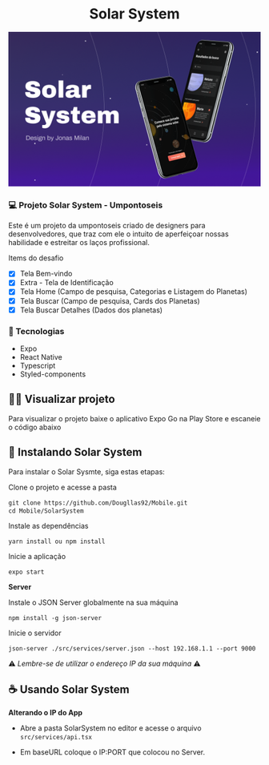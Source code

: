 <h1 align="center">Solar System</h1>

<img src=".github/solar-system.png" alt="Solar System">

### 💻 Projeto Solar System - Umpontoseis

Este é um projeto da umpontoseis criado de designers para desenvolvedores, que traz com ele o intuito de aperfeiçoar nossas habilidade e estreitar os laços profissional.

Items do desafio
- [x] Tela Bem-vindo
- [x] Extra - Tela de Identificação
- [x] Tela Home (Campo de pesquisa, Categorias e Listagem do Planetas)
- [x] Tela Buscar (Campo de pesquisa, Cards dos Planetas)
- [x] Tela Buscar Detalhes (Dados dos planetas)

### 🧪 Tecnologias
 * Expo
 * React Native
 * Typescript
 * Styled-components

## 👨‍🔬 Visualizar projeto

Para visualizar o projeto baixe o aplicativo Expo Go na Play Store e escaneie o código abaixo

## 🚀 Instalando Solar System

Para instalar o Solar Sysmte, siga estas etapas:

Clone o projeto e acesse a pasta

```
git clone https://github.com/Dougllas92/Mobile.git
cd Mobile/SolarSystem
```

Instale as dependências
```
yarn install ou npm install
```

Inicie a aplicação
```
expo start
```

**Server**

Instale o JSON Server globalmente na sua máquina

```
npm install -g json-server
```

Inicie o servidor
```
json-server ./src/services/server.json --host 192.168.1.1 --port 9000
```

⚠️ *Lembre-se de utilizar o endereço IP da sua máquina* ⚠️


## ☕ Usando Solar System

**Alterando o IP do App**

* Abre a pasta SolarSystem no editor e acesse o arquivo `src/services/api.tsx`

* Em baseURL coloque o IP:PORT que colocou no Server.